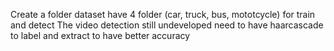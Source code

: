 Create a folder dataset have 4 folder (car, truck, bus, mototcycle) for train and detect
The video detection still undeveloped need to have haarcascade to label and extract to have better accuracy
